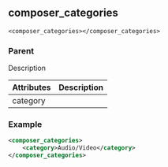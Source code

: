 
## composer\_categories

`<composer_categories></composer_categories>`

### Parent

[<devicedata>][1]


Description


| Attributes | Description |
| ---------- | ----------- |
| category   |             |


### Example

```xml
<composer_categories>
    <category>Audio/Video</category>
</composer_categories>
```

[1]:	https://snap-one.github.io/docs-driverworks-xml/#common-xml-devicedata